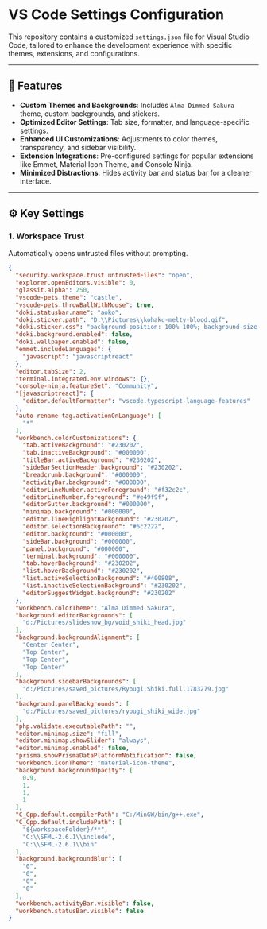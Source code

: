 # VS Code Settings Configuration

This repository contains a customized `settings.json` file for Visual Studio Code, tailored to enhance the development experience with specific themes, extensions, and configurations.

---

## 🎨 Features

- **Custom Themes and Backgrounds**: Includes `Alma Dimmed Sakura` theme, custom backgrounds, and stickers.
- **Optimized Editor Settings**: Tab size, formatter, and language-specific settings.
- **Enhanced UI Customizations**: Adjustments to color themes, transparency, and sidebar visibility.
- **Extension Integrations**: Pre-configured settings for popular extensions like Emmet, Material Icon Theme, and Console Ninja.
- **Minimized Distractions**: Hides activity bar and status bar for a cleaner interface.

---

## ⚙️ Key Settings

### 1. **Workspace Trust**
Automatically opens untrusted files without prompting.
```json
{
  "security.workspace.trust.untrustedFiles": "open",
  "explorer.openEditors.visible": 0,
  "glassit.alpha": 250,
  "vscode-pets.theme": "castle",
  "vscode-pets.throwBallWithMouse": true,
  "doki.statusbar.name": "aoko",
  "doki.sticker.path": "D:\\Pictures\\kohaku-melty-blood.gif",
  "doki.sticker.css": "background-position: 100% 100%; background-size: 10%;",
  "doki.background.enabled": false,
  "doki.wallpaper.enabled": false,
  "emmet.includeLanguages": {
    "javascript": "javascriptreact"
  },
  "editor.tabSize": 2,
  "terminal.integrated.env.windows": {},
  "console-ninja.featureSet": "Community",
  "[javascriptreact]": {
    "editor.defaultFormatter": "vscode.typescript-language-features"
  },
  "auto-rename-tag.activationOnLanguage": [
    "*"
  ],
  "workbench.colorCustomizations": {
    "tab.activeBackground": "#230202",
    "tab.inactiveBackground": "#000000",
    "titleBar.activeBackground": "#230202",
    "sideBarSectionHeader.background": "#230202",
    "breadcrumb.background": "#000000",
    "activityBar.background": "#000000",
    "editorLineNumber.activeForeground": "#f32c2c",
    "editorLineNumber.foreground": "#e49f9f",
    "editorGutter.background": "#000000",
    "minimap.background": "#000000",
    "editor.lineHighlightBackground": "#230202",
    "editor.selectionBackground": "#6c2222",
    "editor.background": "#000000",
    "sideBar.background": "#000000",
    "panel.background": "#000000",
    "terminal.background": "#000000",
    "tab.hoverBackground": "#230202",
    "list.hoverBackground": "#230202",
    "list.activeSelectionBackground": "#400808",
    "list.inactiveSelectionBackground": "#230202",
    "editorSuggestWidget.background": "#230202"
  },
  "workbench.colorTheme": "Alma Dimmed Sakura",
  "background.editorBackgrounds": [
    "d:/Pictures/slideshow_bg/void_shiki_head.jpg"
  ],
  "background.backgroundAlignment": [
    "Center Center",
    "Top Center",
    "Top Center",
    "Top Center"
  ],
  "background.sidebarBackgrounds": [
    "d:/Pictures/saved_pictures/Ryougi.Shiki.full.1783279.jpg"
  ],
  "background.panelBackgrounds": [
    "d:/Pictures/saved_pictures/ryougi_shiki_wide.jpg"
  ],
  "php.validate.executablePath": "",
  "editor.minimap.size": "fill",
  "editor.minimap.showSlider": "always",
  "editor.minimap.enabled": false,
  "prisma.showPrismaDataPlatformNotification": false,
  "workbench.iconTheme": "material-icon-theme",
  "background.backgroundOpacity": [
    0.9,
    1,
    1,
    1
  ],
  "C_Cpp.default.compilerPath": "C:/MinGW/bin/g++.exe",
  "C_Cpp.default.includePath": [
    "${workspaceFolder}/**",
    "C:\\SFML-2.6.1\\include",
    "C:\\SFML-2.6.1\\bin"
  ],
  "background.backgroundBlur": [
    "0",
    "0",
    "0",
    "0"
  ],
  "workbench.activityBar.visible": false,
  "workbench.statusBar.visible": false
}

